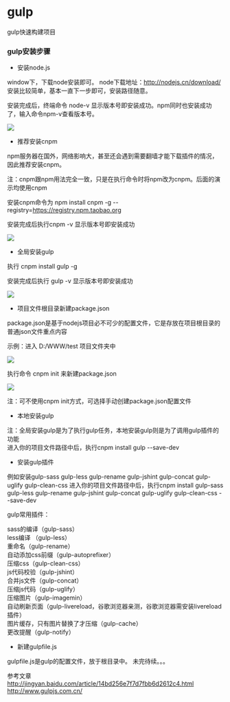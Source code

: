 # gulp
gulp快速构建项目

### gulp安装步骤

* 安装node.js

window下，下载node安装即可。 node下载地址：http://nodejs.cn/download/ 安装比较简单，基本一直下一步即可，安装路径随意。

安装完成后，终端命令 node-v 显示版本号即安装成功。npm同时也安装成功了，输入命令npm-v查看版本号。

![](http://g.hiphotos.baidu.com/exp/w=500/sign=61a17ceecffcc3ceb4c0c933a247d6b7/83025aafa40f4bfbdd5c6e98044f78f0f6361869.jpg) 

* 推荐安装cnpm

npm服务器在国外，网络影响大，甚至还会遇到需要翻墙才能下载插件的情况，因此推荐安装cnpm。

注：cnpm跟npm用法完全一致，只是在执行命令时将npm改为cnpm。后面的演示均使用cnpm

安装cnpm命令为 npm install cnpm -g --registry=https://registry.npm.taobao.org

安装完成后执行cnpm -v 显示版本号即安装成功 

![](http://e.hiphotos.baidu.com/exp/w=500/sign=769391d016dfa9ecfd2e561752d1f754/d8f9d72a6059252d506aeec8339b033b5ab5b9f9.jpg) 

* 全局安装gulp

执行 cnpm install gulp -g

安装完成后执行 gulp -v 显示版本号即安装成功 

![](http://b.hiphotos.baidu.com/exp/w=500/sign=1a91b0f54c36acaf59e096fc4cd88d03/5d6034a85edf8db11a6d8fa80e23dd54574e74bf.jpg) 

* 项目文件根目录新建package.json

package.json是基于nodejs项目必不可少的配置文件，它是存放在项目根目录的普通json文件重点内容

示例：进入 D:/WWW/test 项目文件夹中

![](http://g.hiphotos.baidu.com/exp/w=500/sign=a97812fb32fae6cd0cb4ab613fb20f9e/3812b31bb051f819b84bf086ddb44aed2f73e794.jpg)

执行命令 cnpm init 来新建package.json

![](http://d.hiphotos.baidu.com/exp/w=500/sign=10d86e8b3e12b31bc76ccd29b6193674/908fa0ec08fa513d45c29e123a6d55fbb3fbd996.jpg)

注：可不使用cnpm init方式，可选择手动创建package.json配置文件

* 本地安装gulp

注：全局安装gulp是为了执行gulp任务，本地安装gulp则是为了调用gulp插件的功能<br>
进入你的项目文件路径中后，执行cnpm install gulp --save-dev

* 安装gulp插件

例如安装gulp-sass gulp-less gulp-rename gulp-jshint gulp-concat gulp-uglify gulp-clean-css
进入你的项目文件路径中后，执行cnpm install gulp-sass gulp-less gulp-rename gulp-jshint gulp-concat gulp-uglify gulp-clean-css --save-dev

gulp常用插件：

sass的编译（gulp-sass）<br>
less编译 （gulp-less）<br>
重命名（gulp-rename）<br>
自动添加css前缀（gulp-autoprefixer）<br>
压缩css（gulp-clean-css）<br>
js代码校验（gulp-jshint）<br>
合并js文件（gulp-concat）<br>
压缩js代码（gulp-uglify）<br>
压缩图片（gulp-imagemin）<br>
自动刷新页面（gulp-livereload，谷歌浏览器亲测，谷歌浏览器需安装livereload插件）<br>
图片缓存，只有图片替换了才压缩（gulp-cache）<br>
更改提醒（gulp-notify）<br>

* 新建gulpfile.js

gulpfile.js是gulp的配置文件，放于根目录中。
未完待续。。。

参考文章<br>
http://jingyan.baidu.com/article/14bd256e7f7d7fbb6d2612c4.html <br>
http://www.gulpjs.com.cn/
